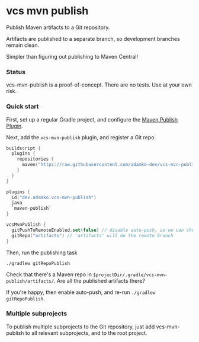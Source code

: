 # vcs mvn publish

Publish Maven artifacts to a Git repository. 

Artifacts are published to a separate branch, so development branches remain clean.

Simpler than figuring out publishing to Maven Central!

### Status

vcs-mvn-publish is a proof-of-concept. There are no tests. Use at your own risk.

### Quick start

First, set up a regular Gradle project, and configure the 
[Maven Publish Plugin](https://docs.gradle.org/current/userguide/publishing_maven.html).

Next, add the `vcs-mvn-publish` plugin, and register a Git repo.

```kotlin
buildscript {
  plugins {
    repositories {
      maven("https://raw.githubusercontent.com/adamko-dev/vcs-mvn-publish/artifacts/m2")
    }
  }
}

plugins {
  id("dev.adamko.vcs-mvn-publish")
  java
  `maven-publish`
}

vcsMvnPublish {
  gitPushToRemoteEnabled.set(false) // disable auto-push, so we can check it works first
  gitRepo("artifacts") // 'artifacts' will be the remote branch
}
```

Then, run the publishing task

```shell
./gradlew gitRepoPublish
```

Check that there's a Maven repo in `$projectDir/.gradle/vcs-mvn-publish/artifacts/`.
Are all the published artifacts there?

If you're happy, then enable auto-push, and re-run `./gradlew gitRepoPublish`.


### Multiple subprojects

To publish multiple subprojects to the Git repository, just add vcs-mvn-publish to all relevant
subprojects, and to the root project.
